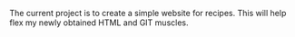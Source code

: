 The current project is to create a simple website for recipes.
This will help flex my newly obtained HTML and GIT muscles.
